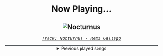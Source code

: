 <div align="center"> 
<h1>Now Playing...</h1>

![Nocturnus](https://i.scdn.co/image/ab67616d00001e026596fe47d76366b76aba0176)
--
_<samp><a href="https://open.spotify.com/track/6QCIUPtiK1J8aXgkS1hVfh">Track: Nocturnus - Remi Gallego</a></samp>_

<div style="border: 1px #4B5054 solid"></div>
<details>
  <summary>
    Previous played songs
  </summary>
  <table>
    <thead>
      <tr>
        <th>
          Artist
        </th>
        <th>
          Song
        </th>
        <th>
          Link
        </th>
      </tr>
    </thead>
    <tbody>
      <tr><td>Remi Gallego</td><td>Nocturnus</td><td><a href="https://open.spotify.com/track/6QCIUPtiK1J8aXgkS1hVfh">https://open.spotify.com/track/6QCIUPtiK1J8aXgkS1hVfh</a></td></tr><tr><td>Remi Gallego</td><td>Shadow Battles</td><td><a href="https://open.spotify.com/track/1B2KOftc2EHLesHbUpl8BR">https://open.spotify.com/track/1B2KOftc2EHLesHbUpl8BR</a></td></tr><tr><td>Remi Gallego</td><td>Invocation</td><td><a href="https://open.spotify.com/track/1o1ecFSF5qutL98OhDrFgj">https://open.spotify.com/track/1o1ecFSF5qutL98OhDrFgj</a></td></tr><tr><td>Remi Gallego</td><td>Erebus</td><td><a href="https://open.spotify.com/track/1spKV0IdsFD3rx5qKmfwyW">https://open.spotify.com/track/1spKV0IdsFD3rx5qKmfwyW</a></td></tr><tr><td>Remi Gallego</td><td>Oraculum</td><td><a href="https://open.spotify.com/track/0yQgcIZOQ7IVdHbZwScU9P">https://open.spotify.com/track/0yQgcIZOQ7IVdHbZwScU9P</a></td></tr><tr><td>Remi Gallego</td><td>Tainted Essence</td><td><a href="https://open.spotify.com/track/3XdlMKhtJDKGiQWHlFPFxW">https://open.spotify.com/track/3XdlMKhtJDKGiQWHlFPFxW</a></td></tr><tr><td>Remi Gallego</td><td>Possessed</td><td><a href="https://open.spotify.com/track/2ofj7Brec0VU4NyEn0XFfs">https://open.spotify.com/track/2ofj7Brec0VU4NyEn0XFfs</a></td></tr><tr><td>Remi Gallego</td><td>The Infected Lands</td><td><a href="https://open.spotify.com/track/69JCRVS4IoO39QGoUkbjZs">https://open.spotify.com/track/69JCRVS4IoO39QGoUkbjZs</a></td></tr><tr><td>Remi Gallego</td><td>In Memoriam</td><td><a href="https://open.spotify.com/track/65Gsoit0J3B1lvDijIthzz">https://open.spotify.com/track/65Gsoit0J3B1lvDijIthzz</a></td></tr><tr><td>Remi Gallego</td><td>Commander's Theme</td><td><a href="https://open.spotify.com/track/3GklqLjfwFpM2PYhRIesmj">https://open.spotify.com/track/3GklqLjfwFpM2PYhRIesmj</a></td></tr><tr><td>Manafest</td><td>In The End</td><td><a href="https://open.spotify.com/track/3DPbm1LDFEnIXCXscVrC97">https://open.spotify.com/track/3DPbm1LDFEnIXCXscVrC97</a></td></tr><tr><td>Zero 9:36</td><td>I'm Not</td><td><a href="https://open.spotify.com/track/5bmxbmDia6hJvshHkzRYcb">https://open.spotify.com/track/5bmxbmDia6hJvshHkzRYcb</a></td></tr><tr><td>Caskets</td><td>Hold Me Now</td><td><a href="https://open.spotify.com/track/0JWpbl3Ppr71ONy6VDP5vu">https://open.spotify.com/track/0JWpbl3Ppr71ONy6VDP5vu</a></td></tr><tr><td>Fire From The Gods</td><td>Thousand Lifetimes</td><td><a href="https://open.spotify.com/track/3taoIo2lGa42YH1pXPTJi4">https://open.spotify.com/track/3taoIo2lGa42YH1pXPTJi4</a></td></tr><tr><td>Miss May I</td><td>Under Fire</td><td><a href="https://open.spotify.com/track/67VGtyA4sZer4kzVHeCPdL">https://open.spotify.com/track/67VGtyA4sZer4kzVHeCPdL</a></td></tr><tr><td>Emmure</td><td>(F)Inally (U)Nderstanding (N)Othing</td><td><a href="https://open.spotify.com/track/1NYlPHjmopAthEDeIGfJo3">https://open.spotify.com/track/1NYlPHjmopAthEDeIGfJo3</a></td></tr><tr><td>Awaken I Am</td><td>Roses</td><td><a href="https://open.spotify.com/track/7kX56S5T5acyvFmEWwDait">https://open.spotify.com/track/7kX56S5T5acyvFmEWwDait</a></td></tr><tr><td>The Devil Wears Prada</td><td>Watchtower</td><td><a href="https://open.spotify.com/track/5XHw5KggwtnDhNRwZGjFUl">https://open.spotify.com/track/5XHw5KggwtnDhNRwZGjFUl</a></td></tr><tr><td>Caskets</td><td>Glass Heart</td><td><a href="https://open.spotify.com/track/1nxbn0COjeyH7MQZ27T3CR">https://open.spotify.com/track/1nxbn0COjeyH7MQZ27T3CR</a></td></tr><tr><td>Point North</td><td>Ghost in My Home</td><td><a href="https://open.spotify.com/track/0bjwkqQ0lZSIes3IW7Aeq8">https://open.spotify.com/track/0bjwkqQ0lZSIes3IW7Aeq8</a></td></tr>
    </tbody>
  </table>
</details>

</div>

